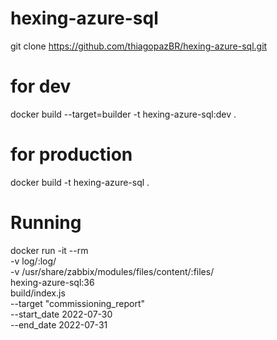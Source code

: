 # hexing-azure-sql

git clone https://github.com/thiagopazBR/hexing-azure-sql.git

# for dev

docker build --target=builder -t hexing-azure-sql:dev .

# for production

docker build -t hexing-azure-sql .

# Running

docker run -it --rm \
-v log/:log/ \
-v /usr/share/zabbix/modules/files/content/:files/ \
hexing-azure-sql:36 \
build/index.js \
--target "commissioning_report" \
--start_date 2022-07-30 \
--end_date 2022-07-31
